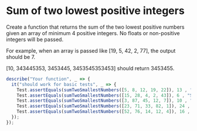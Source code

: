 # Sum of two lowest positive integers

Create a function that returns the sum of the two lowest positive numbers given an array of minimum 4 positive integers. No floats or non-positive integers will be passed.

For example, when an array is passed like [19, 5, 42, 2, 77], the output should be 7.

[10, 343445353, 3453445, 3453545353453] should return 3453455.


```javascript
describe("Your function", _ => {
  it("should work for basic tests", _ => {
    Test.assertEquals(sumTwoSmallestNumbers([5, 8, 12, 19, 22]), 13 , "Sum should be 13");
    Test.assertEquals(sumTwoSmallestNumbers([15, 28, 4, 2, 43]), 6 , "Sum should be 6");
    Test.assertEquals(sumTwoSmallestNumbers([3, 87, 45, 12, 7]), 10 , "Sum should be 10");
    Test.assertEquals(sumTwoSmallestNumbers([23, 71, 33, 82, 1]), 24 , "Sum should be 24");
    Test.assertEquals(sumTwoSmallestNumbers([52, 76, 14, 12, 4]), 16 , "Sum should be 16");
  });
});
```